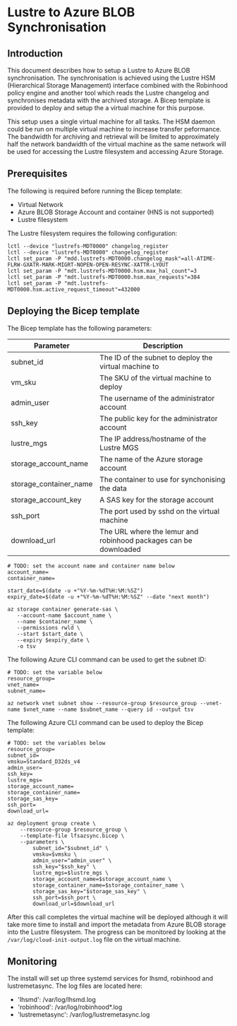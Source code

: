 # Lustre to Azure BLOB Synchronisation

## Introduction

This document describes how to setup a Lustre to Azure BLOB synchronisation.  The synchronisation is achieved using the Lustre HSM (Hierarchical Storage Management) interface combined with the Robinhood policy engine and another tool which reads the Lustre changelog and synchronises metadata with the archived storage.  A Bicep template is provided to deploy and setup the a virtual machine for this purpose.

This setup uses a single virtual machine for all tasks.  The HSM daemon could be run on multiple virtual machine to increase transfer peformance.  The bandwidth for archiving and retrieval will be limited to approximately half the network bandwidth of the virtual machine as the same network will be used for accessing the Lustre filesystem and accessing Azure Storage.

## Prerequisites

The following is required before running the Bicep template:
* Virtual Network
* Azure BLOB Storage Account and container (HNS is not supported)
* Lustre filesystem

The Lustre filesystem requires the following configuration:

```
lctl --device "lustrefs-MDT0000" changelog_register
lctl --device "lustrefs-MDT0000" changelog_register
lctl set_param -P "mdd.lustrefs-MDT0000.changelog_mask"=all-ATIME-FLRW-GXATR-MARK-MIGRT-NOPEN-OPEN-RESYNC-XATTR-LYOUT
lctl set_param -P "mdt.lustrefs-MDT0000.hsm.max_hal_count"=3
lctl set_param -P "mdt.lustrefs-MDT0000.hsm.max_requests"=384
lctl set_param -P "mdt.lustrefs-MDT0000.hsm.active_request_timeout"=432000
```

## Deploying the Bicep template

The Bicep template has the following parameters:

| Parameter              | Description                                                      |
| ---------------------- | ---------------------------------------------------------------- |
| subnet_id              | The ID of the subnet to deploy the virtual machine to            |
| vm_sku                 | The SKU of the virtual machine to deploy                         | 
| admin_user             | The username of the administrator account                        |
| ssh_key                | The public key for the administrator account                     |
| lustre_mgs             | The IP address/hostname of the Lustre MGS                        |
| storage_account_name   | The name of the Azure storage account                            |
| storage_container_name | The container to use for synchonising the data                   |
| storage_account_key    | A SAS key for the storage account                                |
| ssh_port               | The port used by sshd on the virtual machine                     |
| download_url           | The URL where the lemur and robinhood packages can be downloaded |


```
# TODO: set the account name and container name below
account_name=
container_name=

start_date=$(date -u +"%Y-%m-%dT%H:%M:%SZ")
expiry_date=$(date -u +"%Y-%m-%dT%H:%M:%SZ" --date "next month")

az storage container generate-sas \
   --account-name $account_name \
   --name $container_name \
   --permissions rwld \
   --start $start_date \
   --expiry $expiry_date \
   -o tsv
```

The following Azure CLI command can be used to get the subnet ID:

```
# TODO: set the variable below
resource_group=
vnet_name=
subnet_name=

az network vnet subnet show --resource-group $resource_group --vnet-name $vnet_name --name $subnet_name --query id --output tsv
```

The following Azure CLI command can be used to deploy the Bicep template:

```
# TODO: set the variables below
resource_group=
subnet_id=
vmsku=Standard_D32ds_v4
admin_user=
ssh_key=
lustre_mgs=
storage_account_name=
storage_container_name=
storage_sas_key=
ssh_port=
download_url=

az deployment group create \
    --resource-group $resource_group \
    --template-file lfsazsync.bicep \
    --parameters \
        subnet_id="$subnet_id" \
        vmsku=$vmsku \
        admin_user="admin_user" \
        ssh_key="$ssh_key" \
        lustre_mgs=$lustre_mgs \
        storage_account_name=$storage_account_name \
        storage_container_name=$storage_container_name \
        storage_sas_key="$storage_sas_key" \
        ssh_port=$ssh_port \
        download_url=$download_url
```

After this call completes the virtual machine will be deployed although it will take more time to install and import the metadata from Azure BLOB storage into the Lustre filesystem.  The progress can be monitored by looking at the `/var/log/cloud-init-output.log` file on the virtual machine.

## Monitoring

The install will set up three systemd services for lhsmd, robinhood and lustremetasync.  The log files are located here:

* 'lhsmd': /var/log/lhsmd.log
* 'robinhood': /var/log/robinhood*.log
* 'lustremetasync': /var/log/lustremetasync.log

